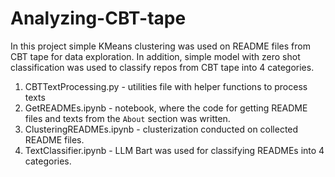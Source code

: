 # Analyzing-CBT-tape
In this project simple KMeans clustering was used on README files from CBT tape for data exploration. In addition, simple model with zero shot classification was used to classify repos from CBT tape into 4 categories.

1. CBTTextProcessing.py - utilities file with helper functions to process texts
2. GetREADMEs.ipynb - notebook, where the code for getting README files and texts from the `About` section was written.
3. ClusteringREADMEs.ipynb - clusterization conducted on collected README files.
4. TextClassifier.ipynb - LLM Bart was used for classifying READMEs into 4 categories.
